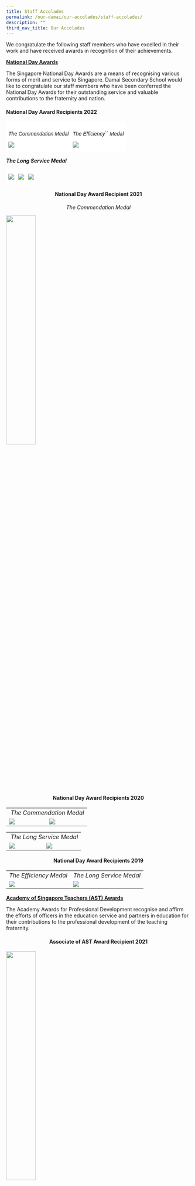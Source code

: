 ```yaml
---
title: Staff Accolades
permalink: /our-damai/our-accolades/staff-accolades/
description: ""
third_nav_title: Our Accolades
---
```

<p>We congratulate the following staff members who have excelled in their work and have received awards in recognition of their achievements.</p>
<p><strong><u>National Day Awards</u></strong></p>
<p>The Singapore National Day Awards are a means of recognising various forms of merit and service to Singapore. Damai Secondary School would like to congratulate our staff members who have been conferred the National Day Awards for their outstanding service and valuable contributions to the fraternity and nation.</p>

#### National Day Award Recipients 2022

<table class="tg" style="border-collapse:collapse;border-spacing:0"><thead><tr><td style="background-color:#ffffff;border-color:#ffffff;border-style:solid;border-width:1px;font-family:Arial, sans-serif;font-size:14px;overflow:hidden;padding:10px 5px;text-align:left;vertical-align:top;word-break:normal"><p style="text-align:center;"><p style="text-align: center;"><em>The Commendation Medal</em></p><img src="/images/Mrs%20Sulina%20Pereira.jpg"><td style="background-color:#ffffff;border-color:#ffffff;border-style:solid;border-width:1px;font-family:Arial, sans-serif;font-size:14px;overflow:hidden;padding:10px 5px;text-align:left;vertical-align:top;word-break:normal"><p style="text-align: center;"><em>The Efficiency`` Medal</em></p><img src="/images/Our%20Damai/Our%20Accolades/Staff%20Accolades/Mdm%20Hasimah%20Bte%20Kassim.jpg"></td></tr></thead></table>


***The Long Service Medal***

<table style="border-collapse:collapse;border-spacing:0" class="tg"><thead><tr><td style="background-color:#ffffff;border-color:#ffffff;border-style:solid;border-width:1px;font-family:Arial, sans-serif;font-size:14px;overflow:hidden;padding:10px 5px;text-align:left;vertical-align:top;word-break:normal"><img src="/images/Our%20Damai/Our%20Accolades/Staff%20Accolades/Mrs%20Oh%20Wee%20Ming.jpg"></td><td style="background-color:#ffffff;border-color:#ffffff;border-style:solid;border-width:1px;font-family:Arial, sans-serif;font-size:14px;overflow:hidden;padding:10px 5px;text-align:left;vertical-align:top;word-break:normal"><img src="/images/Our%20Damai/Our%20Accolades/Staff%20Accolades/Miss%20Tan%20Chwee%20Kim.jpg"></td><td style="border-color:#ffffff;border-style:solid;border-width:1px;font-family:Arial, sans-serif;font-size:14px;overflow:hidden;padding:10px 5px;text-align:left;vertical-align:top;word-break:normal"><img src="/images/Our%20Damai/Our%20Accolades/Staff%20Accolades/Mr%20Te%20Chee%20Hui.jpg"></td></tr></thead></table>



<h4 style="text-align: center;"><strong>National Day Award Recipient 2021</strong></h4>
<p style="text-align: center;"><em>The Commendation Medal</em></p>
<img src="/images/mdmseow.jpg" style="width: 40%;">
<h4 style="text-align: center;"><strong>National Day Award Recipients 2020</strong></h4>
<table>
<tbody>
<tr>
<td colspan="2" style="text-align: center;">&nbsp;<em>The Commendation Medal</em></td>
</tr>
<tr>
<td><img src="/images/mrsiva.jpg"></td>
<td><img src="/images/mrthong.jpg"></td>
</tr>
</tbody>
</table>
<table>
<tbody>
<tr>
<td colspan="2" style="text-align: center;">&nbsp;<em>The Long Service Medal</em></td>
</tr>
<tr>
<td><img src="/images/misslee.jpg"></td>
<td><img src="/images/mdmneo.jpg"></td>
</tr>
</tbody>
</table>
<h4 style="text-align: center;"><strong>National Day Award Recipients 2019</strong></h4>
<table>
<tbody>
<tr>
<td style="text-align: center;"><em>The Efficiency Medal</em></td>
<td style="text-align: center;"><em>The Long Service Medal</em></td>
</tr>
<tr>
<td><img src="/images/mdmraj.jpg"></td>
<td><img src="/images/mdmsoraya.jpg"></td>
</tr>
</tbody>
</table>
<p><strong><u>Academy of Singapore Teachers (AST) Awards</u></strong></p>
<p>The Academy Awards for Professional Development recognise and affirm the efforts of officers in the education service and partners in education for their contributions to the professional development of the teaching fraternity.</p>
<h4 style="text-align: center;"><strong>Associate of AST Award Recipient 2021</strong></h4>
<img src="/images/missgoh.jpg" style="width: 40%;">
<h4 style="text-align: center;"><strong>Associate of AST Award Recipients 2020</strong></h4>
<table>
<tbody>
<tr>
<td colspan="2" style="text-align: center;">&nbsp;<em>The Long Service Medal</em></td>
</tr>
<tr>
<td><img src="/images/mdmtam.jpg"></td>
<td><img src="/images/mdmong.jpg"></td>
</tr>
</tbody>
</table>
<p><strong><u>Caring Teacher Awards</u></strong></p>
<p>The Caring Teacher Awards (CTA) are aimed at acknowledging teachers who show care and concern for the holistic development of their students and go the extra mile to ensure their students grow up to be confident and independent learners. We are thankful to have so many caring teachers in Damai Secondary School.</p>

#### Caring Teacher Award Recipients 2021

<img src="/images/Our%20Damai/Our%20Accolades/Staff%20Accolades/Caring%20teacher%202021%20v2.jpg">
	


<h4 style="text-align: center;"><strong>Caring Teacher Award Recipients 2020</strong></h4>
<img src="/images/sa.png">